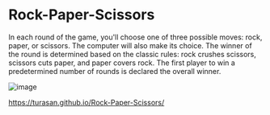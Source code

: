 # Rock-Paper-Scissors
In each round of the game, you'll choose one of three possible moves: rock, paper, or scissors. The computer will also make its choice. The winner of the round is determined based on the classic rules: rock crushes scissors, scissors cuts paper, and paper covers rock. The first player to win a predetermined number of rounds is declared the overall winner.

![image](https://github.com/Turasan/Rock-Paper-Scissors/assets/93330785/5267ebec-0337-4980-a9ea-1e2d317156f5)

https://turasan.github.io/Rock-Paper-Scissors/
